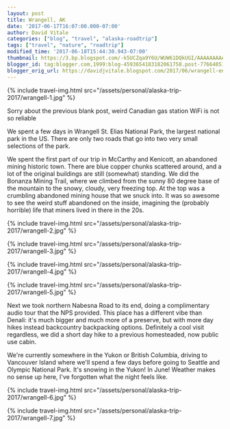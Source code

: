 ```yaml
---
layout: post
title: Wrangell, AK
date: '2017-06-17T16:07:00.000-07:00'
author: David Vitale
categories: ["blog", "travel", "alaska-roadtrip"]
tags: ["travel", "nature", "roadtrip"]
modified_time: '2017-06-18T15:44:30.943-07:00'
thumbnail: https://3.bp.blogspot.com/-k5UCZqa9Y6U/WUW61DQkUGI/AAAAAAAAAv0/uPjJARJlDfIpErqf-XLYOMb2JpXQKcCngCLcBGAs/s72-c/IMG_5230_800x533.JPG
blogger_id: tag:blogger.com,1999:blog-4593654183182061758.post-776648519189551331
blogger_orig_url: https://davidjvitale.blogspot.com/2017/06/wrangell-end-of-alaska-working-link.html
---
```


{% include travel-img.html src="/assets/personal/alaska-trip-2017/wrangell-1.jpg" %}

Sorry about the previous blank post, weird Canadian gas station WiFi is not so reliable 

We spent a few days in Wrangell St. Elias National Park, the largest national park in the US. There are only two roads that go into two very small selections of the park.

We spent the first part of our trip in McCarthy and Kenicott, an abandoned mining historic town. There are blue copper chunks scattered around, and a lot of the original buildings are still (somewhat) standing. We did the Bonanza Mining Trail, where we climbed from the sunny 80 degree base of the mountain to the snowy, cloudy, very freezing top. At the top was a crumbling abandoned mining house that we snuck into. It was so awesome to see the weird stuff abandoned on the inside, imagining the (probably horrible) life that miners lived in there in the 20s.

{% include travel-img.html src="/assets/personal/alaska-trip-2017/wrangell-2.jpg" %}

{% include travel-img.html src="/assets/personal/alaska-trip-2017/wrangell-3.jpg" %}

{% include travel-img.html src="/assets/personal/alaska-trip-2017/wrangell-4.jpg" %}

{% include travel-img.html src="/assets/personal/alaska-trip-2017/wrangell-5.jpg" %}

Next we took northern Nabesna Road to its end, doing a complimentary audio tour that the NPS provided. This place has a different vibe than Denali: it's much bigger and much more of a preserve, but with more day hikes instead backcountry backpacking options. Definitely a cool visit regardless, we did a short day hike to a previous homesteaded, now public use cabin.

We're currently somewhere in the Yukon or British Columbia, driving to Vancouver Island where we'll spend a few days before going to Seattle and Olympic National Park. It's snowing in the Yukon! In June! Weather makes no sense up here, I've forgotten what the night feels like.

{% include travel-img.html src="/assets/personal/alaska-trip-2017/wrangell-6.jpg" %}

{% include travel-img.html src="/assets/personal/alaska-trip-2017/wrangell-7.jpg" %}

